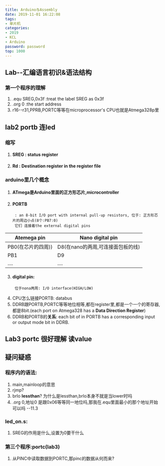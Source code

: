 ```yaml
---
title: Arduino与Assembly
date: 2019-11-01 16:22:08
tags: 
- 单片机
categories: 
- 2019
- KCL
- Arduino
password: password
top: 1000
---
```




## Lab--汇编语言初识&语法结构
<!--more-->
### 第一个程序的理解
 1. .equ SREG,0x3f     :treat the label SREG as 0x3f
 2. .org 0     :the start address
 3. r16\-\-r31,PPRB,PORTC等等在microprocessor's CPU也就是Atmega328p里



## lab2 portb 连led
### 缩写
1. #### SREG : status register
2. #### Rd : Destination register in the register file

### arduino里几个概念
1. #### ATmega是Arduino里面的正方形芯片,microcontroller
2. #### PORTB 
        : an 8-bit I/O port with internal pull-up resistors, 位于: 正方形芯片的周边小点(8个:PB7:0)
        它们 连接着the external digital pins
| Atemega pin  |  Nano digital pin |
| -----------  |  --------------   |
|     PB0(在芯片的四周))      |      D8(在nano的两周,可连接面包板的线)           |
|     PB1      |      D9           |
| ....         |     ....          |
3. #### digital pin:
        位于nona两周: I/O interface(HIGH/LOW)
4. CPU怎么链接PORTB: databus
5. DDRB跟PORTB,PORTC等等地位相等,都在register里,都是一个一个的寄存器,都是8bit.(each port on Atmega328 has a **Data Direction Register**)
6. DDRB和PORTB的**关系**:
     each bit of in PORTB has a corresponding input or output mode bit in DDRB.
## Lab3 portc 很好理解 读value

## 疑问疑惑
### 程序内的语法: 
1. main,mainloop的意思
2. rjmp?
3. brlo **lessthan**? 为什么是lessthan,brlo本身不就是当lower时吗
4. .org 0,地址0 是跟0x06等等同一地位吗,那我在.equ里面最小的那个地址开始可以吗 \-\-11.3
### led_on.s:
1. SREG的作用是什么,设置为0要干什么
### 第三个程序:portc(lab3)
1. 从PINC中读取数据到PORTC,那pinc的数据从何而来?
